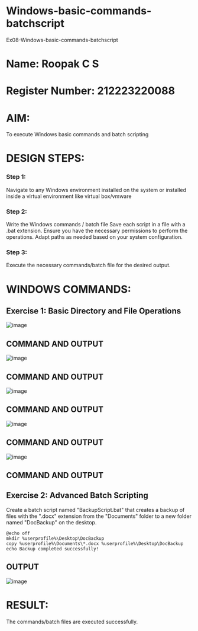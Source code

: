 # Windows-basic-commands-batchscript
Ex08-Windows-basic-commands-batchscript

# Name: Roopak C S
# Register Number: 212223220088

# AIM:
To execute Windows basic commands and batch scripting

# DESIGN STEPS:

### Step 1:

Navigate to any Windows environment installed on the system or installed inside a virtual environment like virtual box/vmware 

### Step 2:

Write the Windows commands / batch file
Save each script in a file with a .bat extension.
Ensure you have the necessary permissions to perform the operations.
Adapt paths as needed based on your system configuration.
### Step 3:

Execute the necessary commands/batch file for the desired output. 




# WINDOWS COMMANDS:
## Exercise 1: Basic Directory and File Operations
![image](https://github.com/RoopakCS/Windows-basic-commands-batchscript/assets/139228922/f4eae015-a533-4f43-b5a3-c8ccfcef35b8)



## COMMAND AND OUTPUT

![image](https://github.com/RoopakCS/Windows-basic-commands-batchscript/assets/139228922/2a956f62-c8dc-44e8-b174-c7774eeb85f9)



## COMMAND AND OUTPUT

![image](https://github.com/RoopakCS/Windows-basic-commands-batchscript/assets/139228922/2e19d58e-1a89-4bed-b353-2cfcbe8909b7)



## COMMAND AND OUTPUT

![image](https://github.com/RoopakCS/Windows-basic-commands-batchscript/assets/139228922/36f48526-7a52-4527-b670-8f9b572f40a5)


## COMMAND AND OUTPUT

![image](https://github.com/RoopakCS/Windows-basic-commands-batchscript/assets/139228922/79c703eb-ed07-4584-952a-9a9b8f28a0df)



## COMMAND AND OUTPUT


## Exercise 2: Advanced Batch Scripting
Create a batch script named "BackupScript.bat" that creates a backup of files with the ".docx" extension from the "Documents" folder to a new folder named "DocBackup" on the desktop.

````batch
@echo off
mkdir %userprofile%\Desktop\DocBackup
copy %userprofile%\Documents\*.docx %userprofile%\Desktop\DocBackup
echo Backup completed successfully!
````

## OUTPUT

![image](https://github.com/RoopakCS/Windows-basic-commands-batchscript/assets/139228922/d1db2016-37fc-4b77-89db-d06f4916659d)




# RESULT:
The commands/batch files are executed successfully.

